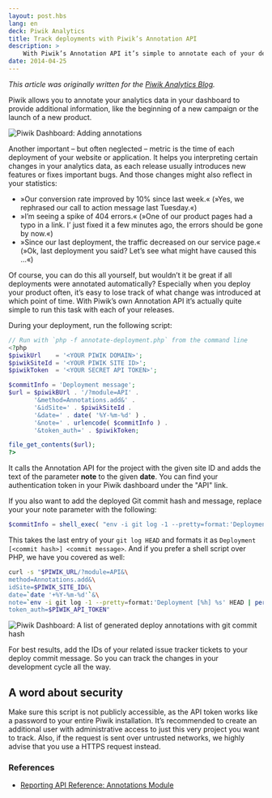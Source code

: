 ```yaml
---
layout: post.hbs
lang: en
deck: Piwik Analytics
title: Track deployments with Piwik’s Annotation API
description: >
    With Piwik’s Annotation API it’s simple to annotate each of your deployments automatically, which helps you interpreting changes in your metrics
date: 2014-04-25
---
```


*This article was originally written for the [Piwik Analytics Blog](http://piwik.org/blog/).*

Piwik allows you to annotate your analytics data in your dashboard to provide additional information, like the beginning of a new campaign or the launch of a new product.

![Piwik Dashboard: Adding annotations](/static/assets/article-piwik-annotations.png)

Another important – but often neglected – metric is the time of each deployment of your website or application. It helps you interpreting certain changes in your analytics data, as each release usually introduces new features or fixes important bugs. And those changes might also reflect in your statistics:

- »Our conversion rate improved by 10% since last week.« (»Yes, we rephrased our call to action message last Tuesday.«)
- »I’m seeing a spike of 404 errors.« (»One of our product pages had a typo in a link. I’ just fixed it a few minutes ago, the errors should be gone by now.«)
- »Since our last deployment, the traffic decreased on our service page.« (»Ok, last deployment you said? Let’s see what might have caused this …«)

Of course, you can do this all yourself, but wouldn’t it be great if all deployments were annotated automatically? Especially when you deploy your product often, it’s easy to lose track of what change was introduced at which point of time. With Piwik’s own Annotation API it’s actually quite simple to run this task with each of your releases.

During your deployment, run the following script:

```php
// Run with `php -f annotate-deployment.php` from the command line
<?php
$piwikUrl    = '<YOUR PIWIK DOMAIN>';
$piwikSiteId = '<YOUR PIWIK SITE ID>';
$piwikToken  = '<YOUR SECRET API TOKEN>';

$commitInfo = 'Deployment message';
$url = $piwikBUrl . '/?module=API' .
       '&method=Annotations.add&' .
       '&idSite=' . $piwikSiteId . 
       '&date=' . date( '%Y-%m-%d' ) .
       '&note=' . urlencode( $commitInfo ) .
       '&token_auth=' . $piwikToken;

file_get_contents($url);
?>
```

It calls the Annotation API for the project with the given site ID and adds the text of the parameter **note** to the given **date**. You can find your authentication token in your Piwik dashboard under the "API" link.

If you also want to add the deployed Git commit hash and message, replace your your note parameter with the following:

```php
$commitInfo = shell_exec( "env -i git log -1 --pretty=format:'Deployment [%h] %s' HEAD" );
```

This takes the last entry of your `git log HEAD` and formats it as `Deployment [<commit hash>] <commit message>`. And if you prefer a shell script over PHP, we have you covered as well:

```bash
curl -s "$PIWIK_URL/?module=API&\
method=Annotations.add&\
idSite=$PIWIK_SITE_ID&\
date=`date '+%Y-%m-%d'`&\
note=`env -i git log -1 --pretty=format:'Deployment [%h] %s' HEAD | perl -MURI::Escape -ne 'print uri_escape($_)'`&\
token_auth=$PIWIK_API_TOKEN"
```

![Piwik Dashboard: A list of generated deploy annotations with git commit hash](/static/assets/article-piwik-annotations-list.png)


For best results, add the IDs of your related issue tracker tickets to your deploy commit message. So you can track the changes in your development cycle all the way.

## A word about security

Make sure this script is not publicly accessible, as the API token works like a password to your entire Piwik installation. It’s recommended to create an additional user with administrative access to just this very project you want to track. Also, if the request is sent over untrusted networks, we highly advise that you use a HTTPS request instead.


### References
- [Reporting API Reference: Annotations Module](http://developer.piwik.org/api-reference/reporting-api#Annotations)
